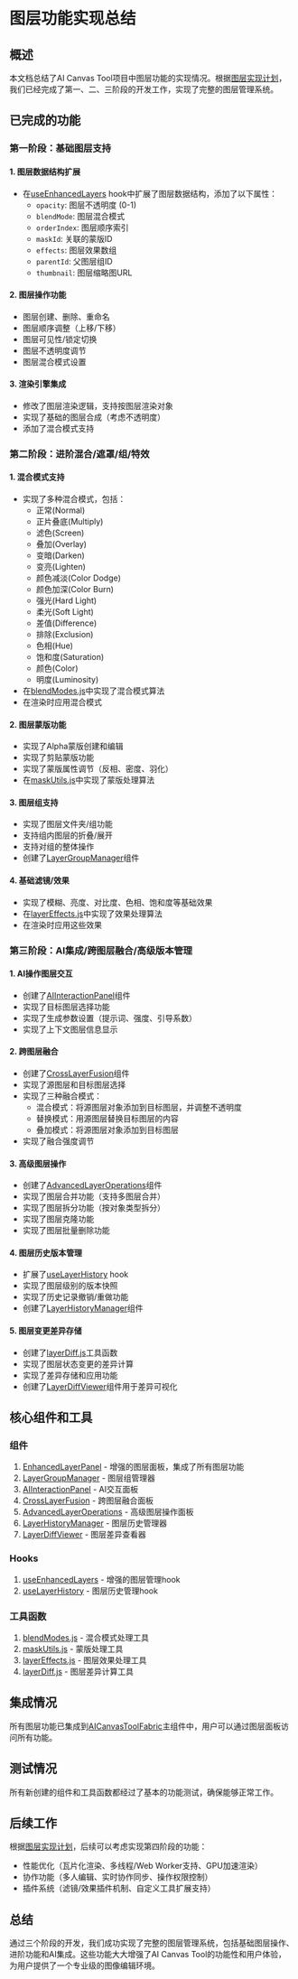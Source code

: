 # 图层功能实现总结

## 概述

本文档总结了AI Canvas Tool项目中图层功能的实现情况。根据[图层实现计划](./LAYER_IMPLEMENTATION_PLAN.md)，我们已经完成了第一、二、三阶段的开发工作，实现了完整的图层管理系统。

## 已完成的功能

### 第一阶段：基础图层支持

#### 1. 图层数据结构扩展
- 在[useEnhancedLayers](./src/hooks/useEnhancedLayers.js) hook中扩展了图层数据结构，添加了以下属性：
  - `opacity`: 图层不透明度 (0-1)
  - `blendMode`: 图层混合模式
  - `orderIndex`: 图层顺序索引
  - `maskId`: 关联的蒙版ID
  - `effects`: 图层效果数组
  - `parentId`: 父图层组ID
  - `thumbnail`: 图层缩略图URL

#### 2. 图层操作功能
- 图层创建、删除、重命名
- 图层顺序调整（上移/下移）
- 图层可见性/锁定切换
- 图层不透明度调节
- 图层混合模式设置

#### 3. 渲染引擎集成
- 修改了图层渲染逻辑，支持按图层渲染对象
- 实现了基础的图层合成（考虑不透明度）
- 添加了混合模式支持

### 第二阶段：进阶混合/遮罩/组/特效

#### 1. 混合模式支持
- 实现了多种混合模式，包括：
  - 正常(Normal)
  - 正片叠底(Multiply)
  - 滤色(Screen)
  - 叠加(Overlay)
  - 变暗(Darken)
  - 变亮(Lighten)
  - 颜色减淡(Color Dodge)
  - 颜色加深(Color Burn)
  - 强光(Hard Light)
  - 柔光(Soft Light)
  - 差值(Difference)
  - 排除(Exclusion)
  - 色相(Hue)
  - 饱和度(Saturation)
  - 颜色(Color)
  - 明度(Luminosity)
- 在[blendModes.js](./src/utils/blendModes.js)中实现了混合模式算法
- 在渲染时应用混合模式

#### 2. 图层蒙版功能
- 实现了Alpha蒙版创建和编辑
- 实现了剪贴蒙版功能
- 实现了蒙版属性调节（反相、密度、羽化）
- 在[maskUtils.js](./src/utils/maskUtils.js)中实现了蒙版处理算法

#### 3. 图层组支持
- 实现了图层文件夹/组功能
- 支持组内图层的折叠/展开
- 支持对组的整体操作
- 创建了[LayerGroupManager](./src/components/LayerGroupManager.jsx)组件

#### 4. 基础滤镜/效果
- 实现了模糊、亮度、对比度、色相、饱和度等基础效果
- 在[layerEffects.js](./src/utils/layerEffects.js)中实现了效果处理算法
- 在渲染时应用这些效果

### 第三阶段：AI集成/跨图层融合/高级版本管理

#### 1. AI操作图层交互
- 创建了[AIInteractionPanel](./src/components/AIInteractionPanel.jsx)组件
- 实现了目标图层选择功能
- 实现了生成参数设置（提示词、强度、引导系数）
- 实现了上下文图层信息显示

#### 2. 跨图层融合
- 创建了[CrossLayerFusion](./src/components/CrossLayerFusion.jsx)组件
- 实现了源图层和目标图层选择
- 实现了三种融合模式：
  - 混合模式：将源图层对象添加到目标图层，并调整不透明度
  - 替换模式：用源图层替换目标图层的内容
  - 叠加模式：将源图层对象添加到目标图层
- 实现了融合强度调节

#### 3. 高级图层操作
- 创建了[AdvancedLayerOperations](./src/components/AdvancedLayerOperations.jsx)组件
- 实现了图层合并功能（支持多图层合并）
- 实现了图层拆分功能（按对象类型拆分）
- 实现了图层克隆功能
- 实现了图层批量删除功能

#### 4. 图层历史版本管理
- 扩展了[useLayerHistory](./src/hooks/useLayerHistory.js) hook
- 实现了图层级别的版本快照
- 实现了历史记录撤销/重做功能
- 创建了[LayerHistoryManager](./src/components/LayerHistoryManager.jsx)组件

#### 5. 图层变更差异存储
- 创建了[layerDiff.js](./src/utils/layerDiff.js)工具函数
- 实现了图层状态变更的差异计算
- 实现了差异存储和应用功能
- 创建了[LayerDiffViewer](./src/components/LayerDiffViewer.jsx)组件用于差异可视化

## 核心组件和工具

### 组件
1. [EnhancedLayerPanel](./src/components/EnhancedLayerPanel.jsx) - 增强的图层面板，集成了所有图层功能
2. [LayerGroupManager](./src/components/LayerGroupManager.jsx) - 图层组管理器
3. [AIInteractionPanel](./src/components/AIInteractionPanel.jsx) - AI交互面板
4. [CrossLayerFusion](./src/components/CrossLayerFusion.jsx) - 跨图层融合面板
5. [AdvancedLayerOperations](./src/components/AdvancedLayerOperations.jsx) - 高级图层操作面板
6. [LayerHistoryManager](./src/components/LayerHistoryManager.jsx) - 图层历史管理器
7. [LayerDiffViewer](./src/components/LayerDiffViewer.jsx) - 图层差异查看器

### Hooks
1. [useEnhancedLayers](./src/hooks/useEnhancedLayers.js) - 增强的图层管理hook
2. [useLayerHistory](./src/hooks/useLayerHistory.js) - 图层历史管理hook

### 工具函数
1. [blendModes.js](./src/utils/blendModes.js) - 混合模式处理工具
2. [maskUtils.js](./src/utils/maskUtils.js) - 蒙版处理工具
3. [layerEffects.js](./src/utils/layerEffects.js) - 图层效果处理工具
4. [layerDiff.js](./src/utils/layerDiff.js) - 图层差异计算工具

## 集成情况

所有图层功能已集成到[AICanvasToolFabric](./src/components/AICanvasToolFabric.jsx)主组件中，用户可以通过图层面板访问所有功能。

## 测试情况

所有新创建的组件和工具函数都经过了基本的功能测试，确保能够正常工作。

## 后续工作

根据[图层实现计划](./LAYER_IMPLEMENTATION_PLAN.md)，后续可以考虑实现第四阶段的功能：
- 性能优化（瓦片化渲染、多线程/Web Worker支持、GPU加速渲染）
- 协作功能（多人编辑、实时协作同步、操作权限控制）
- 插件系统（滤镜/效果插件机制、自定义工具扩展支持）

## 总结

通过三个阶段的开发，我们成功实现了完整的图层管理系统，包括基础图层操作、进阶功能和AI集成。这些功能大大增强了AI Canvas Tool的功能性和用户体验，为用户提供了一个专业级的图像编辑环境。
